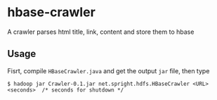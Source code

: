 # hbase-crawler

A crawler parses html title, link, content and store them to hbase

## Usage

Fisrt, compile `HBaseCrawler.java` and get the output `jar` file, then type

```
$ hadoop jar Crawler-0.1.jar net.spright.hdfs.HBaseCrawler <URL> <seconds>  /* seconds for shutdown */
```
